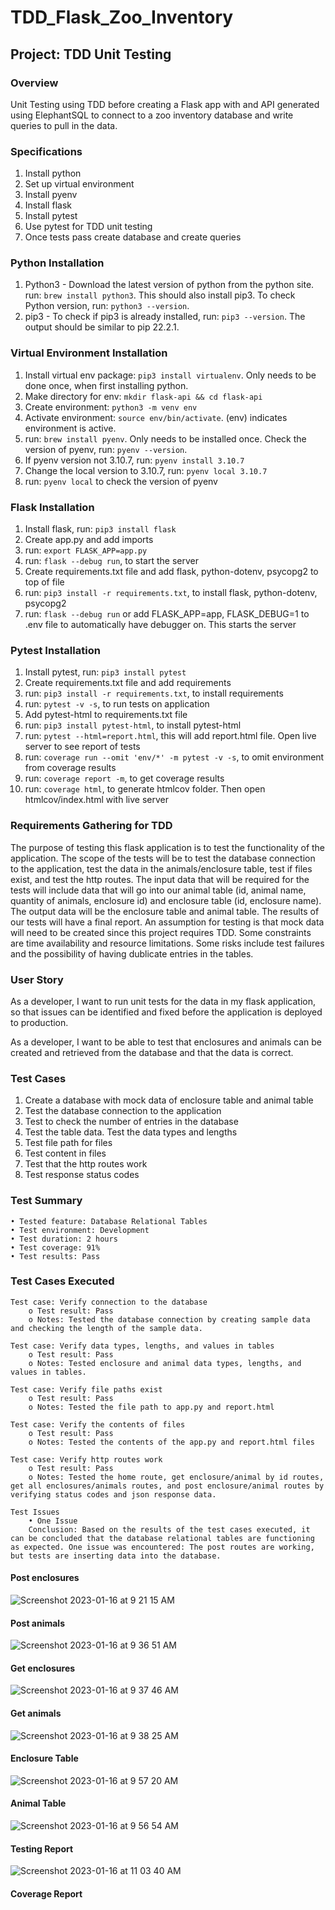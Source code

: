 # TDD_Flask_Zoo_Inventory

## Project: TDD Unit Testing

### Overview
Unit Testing using TDD before creating a Flask app with and API generated using ElephantSQL to connect to a zoo inventory database and write queries to pull in the data.

### Specifications
1. Install python
2. Set up virtual environment
3. Install pyenv
4. Install flask
5. Install pytest
6. Use pytest for TDD unit testing 
7. Once tests pass create database and create queries

### Python Installation 
1. Python3 - Download the latest version of python from the python site. run: ```brew install python3```. This should also install pip3. To check Python version, run: ```python3 --version```.
2. pip3 - To check if pip3 is already installed, run: ```pip3 --version```. The output should
be similar to pip 22.2.1.

### Virtual Environment Installation
1. Install virtual env package: ```pip3 install virtualenv```. Only needs to be done once, when first installing python.
2. Make directory for env: ```mkdir flask-api && cd flask-api```
3. Create environment: ```python3 -m venv env```
4. Activate environment: ```source env/bin/activate```. (env) indicates environment is active. 
5. run: ```brew install pyenv```. Only needs to be installed once. Check the version of pyenv, run: ```pyenv --version```.
6. If pyenv version not 3.10.7, run: ```pyenv install 3.10.7```
7. Change the local version to 3.10.7, run: ```pyenv local 3.10.7```
8. run: ```pyenv local``` to check the version of pyenv

### Flask Installation
1. Install flask, run: ```pip3 install flask```
2. Create app.py and add imports
3. run: ```export FLASK_APP=app.py```
4. run: ```flask --debug run```, to start the server
5. Create requirements.txt file and add flask, python-dotenv, psycopg2 to top of file
6. run: ```pip3 install -r requirements.txt```, to install flask, python-dotenv, psycopg2
7. run: ```flask --debug run``` or add FLASK_APP=app, FLASK_DEBUG=1 to .env file to automatically have debugger on. This starts the server

### Pytest Installation
1. Install pytest, run: ```pip3 install pytest```
2. Create requirements.txt file and add requirements
3. run: ```pip3 install -r requirements.txt```, to install requirements
4. run: ```pytest -v -s```, to run tests on application
5. Add pytest-html to requirements.txt file
6. run: ```pip3 install pytest-html```, to install pytest-html
7. run: ```pytest --html=report.html```, this will add report.html file. Open live server to see report of tests
8. run: ```coverage run --omit 'env/*' -m pytest -v -s```, to omit environment from coverage results
9. run: ```coverage report -m```, to get coverage results
10. run: ```coverage html```, to generate htmlcov folder. Then open htmlcov/index.html with live server

### Requirements Gathering for TDD
The purpose of testing this flask application is to test the functionality of the application. The scope of the tests will be to test the database connection to the application, test the data in the animals/enclosure table, test if files exist, and test the http routes. The input data that will be required for the tests will include data that will go into our animal table (id,  animal name, quantity of animals, enclosure id) and enclosure table (id, enclosure name). The output data will be the enclosure table and animal table. The results of our tests will have a final report. An assumption for testing is that mock data will need to be created since this project requires TDD. Some constraints are time availability and resource limitations. Some risks include test failures and the possibility of having dublicate entries in the tables.

### User Story
As a developer, I want to run unit tests for the data in my flask application, so that issues can be identified and fixed before the application is deployed to production. 

As a developer, I want to be able to test that enclosures and animals can be created and retrieved from the database and that the data is correct. 

### Test Cases
1. Create a database with mock data of enclosure table and animal table 
2. Test the database connection to the application  
3. Test to check the number of entries in the database 
4. Test the table data. Test the data types and lengths 
5. Test file path for files 
6. Test content in files
7. Test that the http routes work
8. Test response status codes 

### Test Summary
    • Tested feature: Database Relational Tables
    • Test environment: Development
    • Test duration: 2 hours
    • Test coverage: 91%
    • Test results: Pass

### Test Cases Executed
```
Test case: Verify connection to the database
    o Test result: Pass
    o Notes: Tested the database connection by creating sample data and checking the length of the sample data.

Test case: Verify data types, lengths, and values in tables
    o Test result: Pass
    o Notes: Tested enclosure and animal data types, lengths, and values in tables.

Test case: Verify file paths exist
    o Test result: Pass
    o Notes: Tested the file path to app.py and report.html

Test case: Verify the contents of files
    o Test result: Pass
    o Notes: Tested the contents of the app.py and report.html files 

Test case: Verify http routes work
    o Test result: Pass
    o Notes: Tested the home route, get enclosure/animal by id routes, get all enclosures/animals routes, and post enclosure/animal routes by verifying status codes and json response data.      
    
Test Issues
    • One Issue
    Conclusion: Based on the results of the test cases executed, it can be concluded that the database relational tables are functioning as expected. One issue was encountered: The post routes are working, but tests are inserting data into the database.
```    

#### Post enclosures
![Screenshot 2023-01-16 at 9 21 15 AM](https://user-images.githubusercontent.com/104322947/212749579-81b18b73-6a0b-4419-aac7-92ba5a2a1c72.png)

#### Post animals
![Screenshot 2023-01-16 at 9 36 51 AM](https://user-images.githubusercontent.com/104322947/212749619-c80c90fe-2cee-4fd6-af5c-a8a534391545.png)

#### Get enclosures
![Screenshot 2023-01-16 at 9 37 46 AM](https://user-images.githubusercontent.com/104322947/212749656-236aeca5-a8bd-46c7-8aad-d4ef1598ca40.png)

#### Get animals
![Screenshot 2023-01-16 at 9 38 25 AM](https://user-images.githubusercontent.com/104322947/212749676-0d73a9b0-18e4-45c6-b96d-9f57bfafec95.png)

#### Enclosure Table
![Screenshot 2023-01-16 at 9 57 20 AM](https://user-images.githubusercontent.com/104322947/212749778-a572ffba-eb29-45c2-a84e-256a08a48825.png)

#### Animal Table
![Screenshot 2023-01-16 at 9 56 54 AM](https://user-images.githubusercontent.com/104322947/212749832-f519d755-f6ca-4733-843c-6455b4842edb.png)

#### Testing Report
![Screenshot 2023-01-16 at 11 03 40 AM](https://user-images.githubusercontent.com/104322947/212750003-b74e4b1b-8621-4b4f-b1a0-71d2e4effc20.png)

#### Coverage Report



